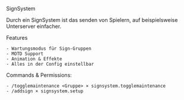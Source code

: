 SignSystem

Durch ein SignSystem ist das senden von Spielern, auf beispielsweise Unterserver einfacher.

Features

    - Wartungsmodus für Sign-Gruppen
    - MOTD Support
    - Animation & Effekte
    - Alles in der Config einstellbar

Commands & Permissions:

	- /togglemaintenance <Gruppe> × signsystem.togglemaintenance
	- /addsign × signsystem.setup
